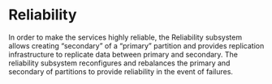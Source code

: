 # Reliability

In order to make the services highly reliable, the Reliability subsystem allows creating “secondary” of a “primary” partition and provides replication infrastructure to replicate data between primary and secondary. The reliability subsystem reconfigures and rebalances the primary and secondary of partitions to provide reliability in the event of failures.
